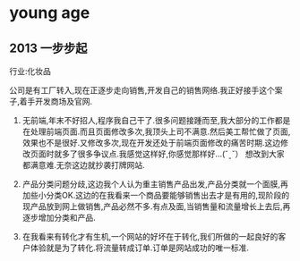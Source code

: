 # young age



## 2013 一步步起

行业:化妆品

公司是有工厂转入,现在正逐步走向销售,开发自己的销售网络.我正好接手这个案子,着手开发商场及官网.

1. 无前端,年末不好招人,程序我自己干了.很多问题接踵而至,我大部分的工作都是在处理前端页面.而且页面修改多次,我顶头上司不满意.然后美工帮忙做了页面,效果也不是很好.又修改多次,现在开发还处于前端页面修改的痛苦时期.这边修改页面时就多了很多争议点.我感觉这样好,你感觉那样好...(ˇˍˇ）  想改到大家都满意难.无奈这边就抄袭打牌网站.

2. 产品分类问题分歧,这边我个人认为重主销售产品出发,产品分类就一个面膜,再加些小分类OK.这边的在我看来一个商品要能够销售出去才是有用的,现阶段的现产品放到网上做销售,产品必然不多.有点及面,当销售量和流量增长上去后,再逐步增加分类和产品.

3. 在我看来有转化才有生机,一个网站的好坏在于转化,我们所做的一起良好的客户体验就是为了转化.将流量转成订单.订单是网站成功的唯一标准.

